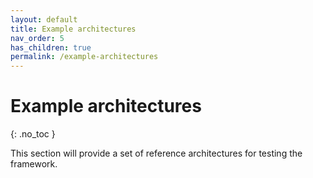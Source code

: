 ```yaml
---
layout: default
title: Example architectures
nav_order: 5
has_children: true
permalink: /example-architectures
---
```


# Example architectures
{: .no_toc }

This section will provide a set of reference architectures for testing the framework.
